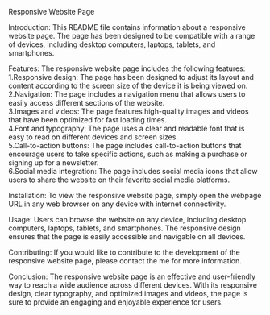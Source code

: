 Responsive Website Page

Introduction:
This README file contains information about a responsive website page. The page has been designed to be compatible with a range of devices, including desktop computers, laptops, tablets, and smartphones.

Features:
The responsive website page includes the following features:
  1.Responsive design: The page has been designed to adjust its layout and content according to the screen size of the device it is being viewed on.	
  2.Navigation: The page includes a navigation menu that allows users to easily access different sections of the website.	
  3.Images and videos: The page features high-quality images and videos that have been optimized for fast loading times.	
  4.Font and typography: The page uses a clear and readable font that is easy to read on different devices and screen sizes.	
  5.Call-to-action buttons: The page includes call-to-action buttons that encourage users to take specific actions, such as making a purchase or signing up for a newsletter.	
  6.Social media integration: The page includes social media icons that allow users to share the website on their favorite social media platforms.

Installation:
To view the responsive website page, simply open the webpage URL in any web browser on any device with internet connectivity.

Usage:
Users can browse the website on any device, including desktop computers, laptops, tablets, and smartphones. The responsive design ensures that the page is easily accessible and navigable on all devices.

Contributing:
If you would like to contribute to the development of the responsive website page, please contact the me for more information.

Conclusion:
The responsive website page is an effective and user-friendly way to reach a wide audience across different devices. With its responsive design, clear typography, and optimized images and videos, the page is sure to provide an engaging and enjoyable experience for users.
